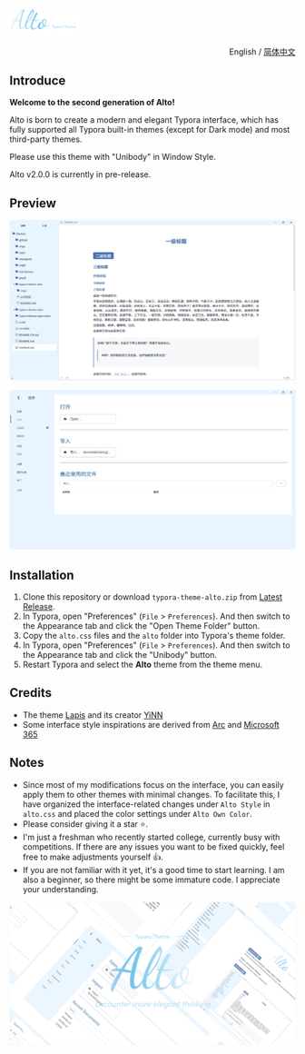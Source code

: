 <img src=".\imgs\Logo.png" style="zoom:12%;" alt="Typora Theme Alto"/>

<p align="right">
	English / 
	<a href="https://github.com/Seeridia/typora-theme-alto/blob/main/README-CN.md">
    简体中文
	</a>
</p>

## Introduce

**Welcome to the second generation of Alto!**

Alto is born to create a modern and elegant Typora interface, which has fully supported all Typora built-in themes (except for Dark mode) and most third-party themes.

Please use this theme with "Unibody" in Window Style.

Alto v2.0.0 is currently in pre-release.

## Preview

![](./imgs/Preview1.png)

![](./imgs/Preview2.png)

## Installation

1. Clone this repository or download `typora-theme-alto.zip` from [Latest Release](https://github.com/Seeridia/typora-theme-alto/releases/latest).
2. In Typora, open "Preferences" (`File` > `Preferences`). And then switch to the Appearance tab and click the "Open Theme Folder" button.
3. Copy the `alto.css` files and the `alto` folder into Typora's theme folder.
4. In Typora, open "Preferences" (`File` > `Preferences`). And then switch to the Appearance tab and click the "Unibody" button.
5. Restart Typora and select the **Alto** theme from the theme menu.

## Credits

- The theme [Lapis](https://github.com/YiNNx/typora-theme-lapis) and its creator [YiNN](https://github.com/YiNNx)
- Some interface style inspirations are derived from [Arc](https://arc.net/) and [Microsoft 365](https://www.microsoft.com/microsoft-365)

## Notes

- Since most of my modifications focus on the interface, you can easily apply them to other themes with minimal changes. To facilitate this, I have organized the interface-related changes under `Alto Style` in `alto.css` and placed the color settings under `Alto Own Color`.
- Please consider giving it a star ⭐.
- I'm just a freshman who recently started college, currently busy with competitions. If there are any issues you want to be fixed quickly, feel free to make adjustments yourself 👍.
- If you are not familiar with it yet, it's a good time to start learning. I am also a beginner, so there might be some immature code. I appreciate your understanding.

![](./imgs/Header.png)